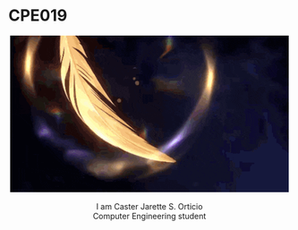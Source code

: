 # CPE019
<p align = "center">
 <img src="https://github.com/Nulily/CPE019/blob/main/Sunday.gif">
</p>
<p align ="center">
 I am Caster Jarette S. Orticio
 <br>Computer Engineering student
</p>
